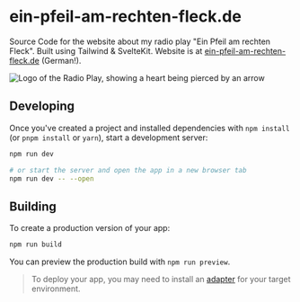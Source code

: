 # ein-pfeil-am-rechten-fleck.de

Source Code for the website about my radio play "Ein Pfeil am rechten Fleck". Built using Tailwind & SvelteKit.
Website is at [ein-pfeil-am-rechten-fleck.de](https://ein-pfeil-am-rechten-fleck.de) (German!).

![Logo of the Radio Play, showing a heart being pierced by an arrow](src/lib/images/logo.png)

## Developing

Once you've created a project and installed dependencies with `npm install` (or `pnpm install` or `yarn`), start a development server:

```bash
npm run dev

# or start the server and open the app in a new browser tab
npm run dev -- --open
```

## Building

To create a production version of your app:

```bash
npm run build
```

You can preview the production build with `npm run preview`.

> To deploy your app, you may need to install an [adapter](https://kit.svelte.dev/docs/adapters) for your target environment.
